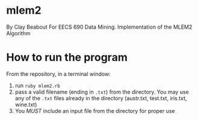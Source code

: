 # mlem2
By Clay Beabout For EECS 690 Data Mining. Implementation of the MLEM2 Algorithm

# How to run the program
From the repository, in a terminal window:

1. run `ruby mlem2.rb`
2. pass a valid filename (ending in `.txt`) from the directory. You may use any of the `.txt` files already in the directory (austr.txt, test.txt, iris.txt, wine.txt)
3. You *MUST* include an input file from the directory for proper use
